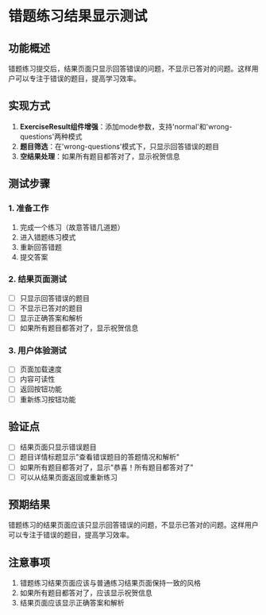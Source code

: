 # 错题练习结果显示测试

## 功能概述

错题练习提交后，结果页面只显示回答错误的问题，不显示已答对的问题。这样用户可以专注于错误的题目，提高学习效率。

## 实现方式

1. **ExerciseResult组件增强**：添加mode参数，支持'normal'和'wrong-questions'两种模式
2. **题目筛选**：在'wrong-questions'模式下，只显示回答错误的题目
3. **空结果处理**：如果所有题目都答对了，显示祝贺信息

## 测试步骤

### 1. 准备工作

1. 完成一个练习（故意答错几道题）
2. 进入错题练习模式
3. 重新回答错题
4. 提交答案

### 2. 结果页面测试

- [ ] 只显示回答错误的题目
- [ ] 不显示已答对的题目
- [ ] 显示正确答案和解析
- [ ] 如果所有题目都答对了，显示祝贺信息

### 3. 用户体验测试

- [ ] 页面加载速度
- [ ] 内容可读性
- [ ] 返回按钮功能
- [ ] 重新练习按钮功能

## 验证点

- [ ] 结果页面只显示错误题目
- [ ] 题目详情标题显示"查看错误题目的答题情况和解析"
- [ ] 如果所有题目都答对了，显示"恭喜！所有题目都答对了"
- [ ] 可以从结果页面返回或重新练习

## 预期结果

错题练习的结果页面应该只显示回答错误的问题，不显示已答对的问题。这样用户可以专注于错误的题目，提高学习效率。

## 注意事项

1. 错题练习结果页面应该与普通练习结果页面保持一致的风格
2. 如果所有题目都答对了，应该显示祝贺信息
3. 结果页面应该显示正确答案和解析